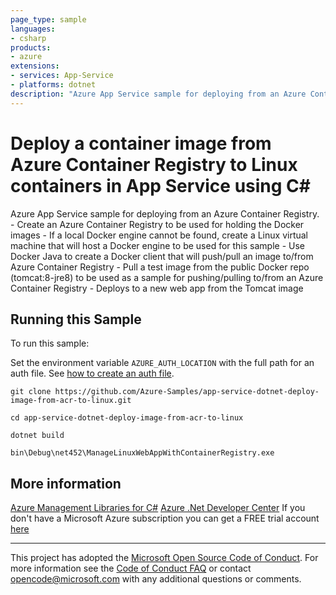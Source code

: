 ```yaml
---
page_type: sample
languages:
- csharp
products:
- azure
extensions:
- services: App-Service
- platforms: dotnet
description: "Azure App Service sample for deploying from an Azure Container Registry."
---
```


# Deploy a container image from Azure Container Registry to Linux containers in App Service using C# #

 Azure App Service sample for deploying from an Azure Container Registry.
    - Create an Azure Container Registry to be used for holding the Docker images
    - If a local Docker engine cannot be found, create a Linux virtual machine that will host a Docker engine
        to be used for this sample
    - Use Docker Java to create a Docker client that will push/pull an image to/from Azure Container Registry
    - Pull a test image from the public Docker repo (tomcat:8-jre8) to be used as a sample for pushing/pulling
        to/from an Azure Container Registry
    - Deploys to a new web app from the Tomcat image


## Running this Sample ##

To run this sample:

Set the environment variable `AZURE_AUTH_LOCATION` with the full path for an auth file. See [how to create an auth file](https://github.com/Azure/azure-libraries-for-net/blob/master/AUTH.md).

    git clone https://github.com/Azure-Samples/app-service-dotnet-deploy-image-from-acr-to-linux.git

    cd app-service-dotnet-deploy-image-from-acr-to-linux

    dotnet build

    bin\Debug\net452\ManageLinuxWebAppWithContainerRegistry.exe

## More information ##

[Azure Management Libraries for C#](https://github.com/Azure/azure-sdk-for-net/tree/Fluent)
[Azure .Net Developer Center](https://azure.microsoft.com/en-us/develop/net/)
If you don't have a Microsoft Azure subscription you can get a FREE trial account [here](http://go.microsoft.com/fwlink/?LinkId=330212)

---

This project has adopted the [Microsoft Open Source Code of Conduct](https://opensource.microsoft.com/codeofconduct/). For more information see the [Code of Conduct FAQ](https://opensource.microsoft.com/codeofconduct/faq/) or contact [opencode@microsoft.com](mailto:opencode@microsoft.com) with any additional questions or comments.
